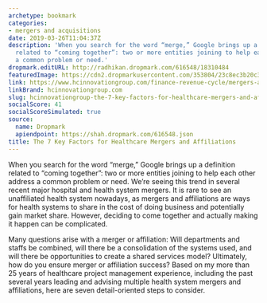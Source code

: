 ```yaml
---
archetype: bookmark
categories:
- mergers and acquisitions
date: 2019-03-26T11:04:37Z
description: 'When you search for the word “merge,” Google brings up a definition
  related to “coming together”: two or more entities joining to help each other address
  a common problem or need.'
dropmark.editURL: http://radhikan.dropmark.com/616548/18310484
featuredImage: https://cdn2.dropmarkusercontent.com/353804/23c8ec3b20c3f304eda132a9cba6c645518034699de7708e596d9f2c883e8eb8/thumbnail/M_A.5c93949eb2c7e.jpg?Expires=1557430062&Signature=j1bwh-cZGSrQasXRUIUKc58RP02KAqlF~2jiBU3wFD74IEmoxOTuu5EKIWNrSG5weALbzHZCMB~bI8qUJTthZ~1dV64TTTRZA07AlWLxafKPc6S22~5KrEs4gBGHghYQV7woMrClg3iDGqI3gK30LcIh8rRgQZbXdTYXavh5VBzwwL-uIDYpt1jGb~bEq7JXqMniDF02YkHSFKt2nMOvd5-5DjerwS24G8xDYqGD2ljgqETQJdBnxw~AfxgXT5Wl5aETkr5-VubI2vsLqplw5FpEWMPzrPZjTAb1ez0LIaUbEnC7PX5dz~s0HSajWd898qLcRCT5ancwsT4quUpBcQ__&Key-Pair-Id=APKAITQYWVEN757ZA4KQ
link: https://www.hcinnovationgroup.com/finance-revenue-cycle/mergers-acquisitions/article/21072901/the-7-key-factors-for-healthcare-mergers-and-affiliations
linkBrand: hcinnovationgroup.com
slug: hcinnovationgroup-the-7-key-factors-for-healthcare-mergers-and-affiliations
socialScore: 41
socialScoreSimulated: true
source:
  name: Dropmark
  apiendpoint: https://shah.dropmark.com/616548.json
title: The 7 Key Factors for Healthcare Mergers and Affiliations
---
```

When you search for the word “merge,” Google brings up a definition related to “coming together”: two or more entities joining to help each other address a common problem or need. We’re seeing this trend in several recent major hospital and health system mergers. It is rare to see an unaffiliated health system nowadays, as mergers and affiliations are ways for health systems to share in the cost of doing business and potentially gain market share. However, deciding to come together and actually making it happen can be complicated.

Many questions arise with a merger or affiliation: Will departments and staffs be combined, will there be a consolidation of the systems used, and will there be opportunities to create a shared services model? Ultimately, how do you ensure merger or affiliation success? Based on my more than 25 years of healthcare project management experience, including the past several years leading and advising multiple health system mergers and affiliations, here are seven detail-oriented steps to consider.

